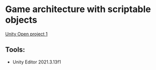 # Game architecture with scriptable objects

[Unity Open project 1](https://github.com/UnityTechnologies/open-project-1)

## Tools:

- Unity Editor 2021.3.13f1
